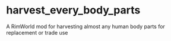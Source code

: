 # harvest_every_body_parts
A RimWorld mod for harvesting almost any human body parts for replacement or trade use
